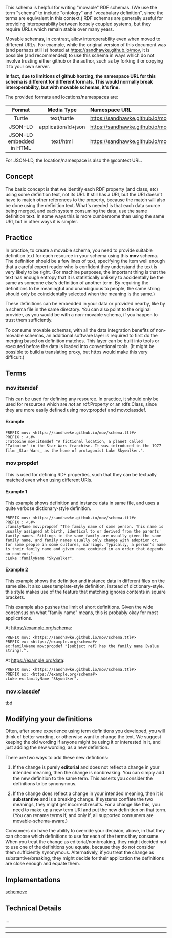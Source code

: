 This schema is helpful for writing "movable" RDF schemas. (We use the term "schema" to include "ontology" and "vocabulary definition", since the terms are equivalent in this context.) RDF schemas are generally useful for providing interoperability between loosely coupled systems, but they require URLs which remain stable over many years.

Movable schemas, in contrast, allow interoperability even when moved to different URLs.  For example, while the original version of this document was (and perhaps still is) hosted at <https://sandhawke.github.io/mov>, it is possible (and recommended) to use this schema in ways which do not involve trusting either github or the author, such as by forking it or copying it to your own server.

**In fact, due to limitions of github hosting, the namespace URL for this schema is different for different formats.  This would normally break interoperability, but with movable schemas, it's fine.**

The provided formats and locations/namespaces are:

|Format|Media Type|Namespace URL|
|:----:|:---:|:------------|
|Turtle|text/turtle|<https://sandhawke.github.io/mov/schema.ttl#>
|JSON-LD|application/ld+json|<https://sandhawke.github.io/mov/schema.jsonld#>
|JSON-LD embedded in HTML|text/html|<https://sandhawke.github.io/mov#>

For JSON-LD, the location/namespace is also the @context URL.

## Concept

The basic concept is that we identify each RDF property (and class, etc) using some definition text, not its URI. It still has a URI, but the URI doesn't have to match other references to the property, because the match will also be done using the definition text.  What's needed is that each data source being merged, and each system consuming the data, use the same definition text.  In some ways this is more cumbersome than using the same URI, but in other ways it is simpler.

## Practice

In practice, to create a movable schema, you need to provide suitable definition text for each resource in your schema using this **mov** schema.  The definition should be a few lines of text, specifying the item well enough that a careful expert reader who is confident they understand the text is very likely to be right.  (For machine purposes, the important thing is that the text has enough entropy that it is statistically unlikely to accidentally be the same as someone else's definition of another term.  By requiring the definitions to be meaningful and unambiguous to people, the same string should only be coincidentally selected when the meaning is the same.)

These definitions can be embedded in your data or provided nearby, like by a schema file in the same directory. You can also point to the original provider, as you would be with a non-movable schema, if you happen to trust them sufficiently.

To consume movable schemas, with all the data integration benefits of non-movable schemas, an additional software layer is required to first do the merging based on definition matches.  This layer can be built into tools or executed before the data is loaded into conventional tools.   (It might be possible to build a translating proxy, but https would make this very difficult.)

## Terms

### **mov:itemdef**

This can be used for defining any resource.  In practice, it should only be used for resources which are _not_ an rdf:Property or an rdfs:Class, since they are more easily defined using mov:propdef and mov:classdef.

#### Example

```turtle
PREFIX mov: <https://sandhawke.github.io/mov/schema.ttl#>
PREFIX : <.#>
:Tatooine mov:itemdef "A fictional location, a planet called 'Tatooine' in the Star Wars franchise. It was introduced in the 1977 film _Star Wars_ as the home of protagonist Luke Skywalker.".
```

### **mov:propdef**

This is used for defining RDF properties, such that they can be textually matched even when using different URIs.

#### Example 1

This example shows definition and instance data in same file, and uses a quite verbose dictionary-style definition.

```turtle
PREFIX mov: <https://sandhawke.github.io/mov/schema.ttl#>
PREFIX : <.#>
:familyName mov:propdef "The family name of some person. This name is usually assigned at birth, identical to or derived from the parents' family names. Siblings in the same family are usually given the same family name, and family names usually only change with adoption or, for some people in some cultures, marriage. Typically, a person's name is their family name and given name combined in an order that depends on context.".
:Luke :familyName "Skywalker".
```

#### Example 2

This example shows the definition and instance data in different files on the same site.  It also uses template-style definition, instead of dictionary-style. this style makes use of the feature that matching ignores contents in square brackets.

This example also pushes the limit of short definitions. Given the wide consensus on what "family name" means, this is probably okay for most applications.

At https://example.org/schema:

```turtle
PREFIX mov: <https://sandhawke.github.io/mov/schema.ttl#>
PREFIX ex: <https://example.org/schema#>
ex:familyName mov:propdef "[subject ref] has the family name [value string].".
```

At https://example.org/data:

```turtle
PREFIX mov: <https://sandhawke.github.io/mov/schema.ttl#>
PREFIX ex: <https://example.org/schema#>
:Luke ex:familyName "Skywalker".
```

### **mov:classdef**

tbd

## Modifying your definitions

Often, after some experience using term definitions you developed, you will think of better wording, or otherwise want to change the text. We suggest keeping the old wording if anyone might be using it or interested in it, and just adding the new wording, as a new definition.

There are two ways to add these new defintions:

1. If the change is purely **editorial** and does not reflect a change in your intended meaning, then the change is nonbreaking.  You can simply add the new definition to the same term.  This asserts you consider the definitions to be synonymous.

2. If the change does reflect a change in your intended meaning, then it is **substantive** and is a breaking change. If systems conflate the two meanings, they might get incorrect results. For a change like this, you need to make up a new term URI and put the new definition on that term.  (You can rename terms if, and only if, all supported consumers are movable-schema-aware.)

Consumers do have the ability to override your decision, above, in that they can choose which definitions to use for each of the terms they consume. When you treat the change as editorial/nonbreaking, they might decided not to use one of the definitions you equate, because they do not consider them sufficiently synonymous.  Alternatively, if you treat the change as substantive/breaking, they might decide for their application the definitions are close enough and equate them.

## Implementations

[schemove](https://github.com/sandhawke/schemove)

## Technical Details

...

<hr />

<script>
// Text below this line is intended to be hidden, but may show up on some systems.  Please ignore it.
</script>

<hr />

<script type="application/ld+json">
// schema.jsonld should be copied here
</script>

<script type="text/turtle">
// schema.ttl should be copied here
</script>